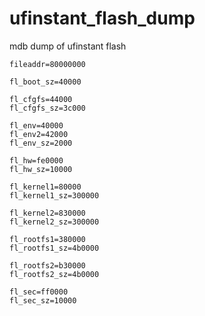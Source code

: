 # ufinstant_flash_dump
mdb dump of ufinstant flash

```
fileaddr=80000000

fl_boot_sz=40000

fl_cfgfs=44000
fl_cfgfs_sz=3c000

fl_env=40000
fl_env2=42000
fl_env_sz=2000

fl_hw=fe0000
fl_hw_sz=10000

fl_kernel1=80000
fl_kernel1_sz=300000

fl_kernel2=830000
fl_kernel2_sz=300000

fl_rootfs1=380000
fl_rootfs1_sz=4b0000

fl_rootfs2=b30000
fl_rootfs2_sz=4b0000

fl_sec=ff0000
fl_sec_sz=10000
```